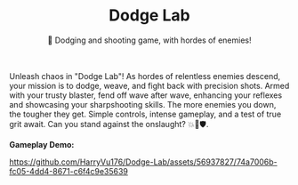 <div>
<h1 align="center">Dodge Lab</h1>
</div>
<center>🚅 Dodging and shooting game, with hordes of enemies!</center>
<br></br>

Unleash chaos in "Dodge Lab"! As hordes of relentless enemies descend, your mission is to dodge, weave, and fight back with precision shots. Armed with your trusty blaster, fend off wave after wave, enhancing your reflexes and showcasing your sharpshooting skills. The more enemies you down, the tougher they get. Simple controls, intense gameplay, and a test of true grit await. Can you stand against the onslaught? 💥🔫🛡️.

**Gameplay Demo:**




https://github.com/HarryVu176/Dodge-Lab/assets/56937827/74a7006b-fc05-4dd4-8671-c6f4c9e35639


